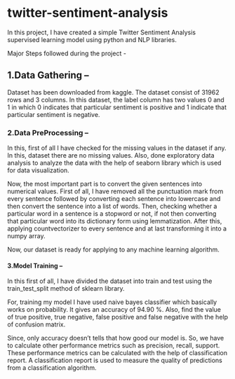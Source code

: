 # twitter-sentiment-analysis

In this project, I have created a simple Twitter Sentiment Analysis supervised learning model using python and NLP libraries.

Major Steps followed during the project -

## 1.Data Gathering – 

Dataset has been downloaded from kaggle. The dataset consist of 31962 rows and 3 columns. In this dataset, the label column has two values 0 and 1 in which 0 indicates that particular sentiment is positive and 1 indicate that particular sentiment is negative.

### 2.Data PreProcessing – 

In this, first of all I have checked for the missing values in the dataset if any. In this, dataset there are no missing values.
Also, done exploratory data analysis to analyze the data with the help of seaborn library which is used for data visualization.

Now, the most important part is to convert the given sentences into numerical values. First of all, I have removed all the punctuation mark from every sentence followed by converting each sentence into lowercase and then convert the sentence into a list of words. Then, checking whether a particular word in a sentence is a stopword or not, if not then converting that particular word into its dictionary form using lemmatization. After this, applying countvectorizer to every sentence and at last transforming it into a numpy array.

Now, our dataset is ready for applying to any machine learning algorithm.

#### 3.Model Training – 

In this first of all, I have divided the dataset into train and test using the train_test_split method of sklearn library.

For, training my model I have used naive bayes classifier which basically works on probability. It gives an accuracy of 94.90 %. Also, find the value of true positive, true negative, false positive and false negative with the help of confusion matrix.

Since, only accuracy doesn’t tells that how good our model is. So, we have to calculate other performance metrics such as precision, recall, support. These performance metrics can be calculated with the help of classification report.
A classification report is used to measure the quality of predictions from a classification algorithm.
